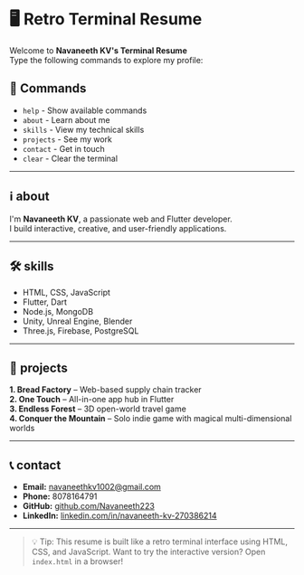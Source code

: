 # 🖥️ Retro Terminal Resume

Welcome to **Navaneeth KV's Terminal Resume**  
Type the following commands to explore my profile:

## 🧠 Commands

- `help` - Show available commands  
- `about` - Learn about me  
- `skills` - View my technical skills  
- `projects` - See my work  
- `contact` - Get in touch  
- `clear` - Clear the terminal

---

## ℹ️ about
I'm **Navaneeth KV**, a passionate web and Flutter developer.  
I build interactive, creative, and user-friendly applications.

---

## 🛠️ skills
- HTML, CSS, JavaScript  
- Flutter, Dart  
- Node.js, MongoDB  
- Unity, Unreal Engine, Blender  
- Three.js, Firebase, PostgreSQL

---

## 🚀 projects
**1. Bread Factory** – Web-based supply chain tracker  
**2. One Touch** – All-in-one app hub in Flutter  
**3. Endless Forest** – 3D open-world travel game  
**4. Conquer the Mountain** – Solo indie game with magical multi-dimensional worlds

---

## 📞 contact
- **Email:** navaneethkv1002@gmail.com  
- **Phone:** 8078164791  
- **GitHub:** [github.com/Navaneeth223](https://github.com/Navaneeth223)  
- **LinkedIn:** [linkedin.com/in/navaneeth-kv-270386214](https://linkedin.com/in/navaneeth-kv-270386214)

---

> 💡 Tip: This resume is built like a retro terminal interface using HTML, CSS, and JavaScript.
> Want to try the interactive version? Open `index.html` in a browser!
